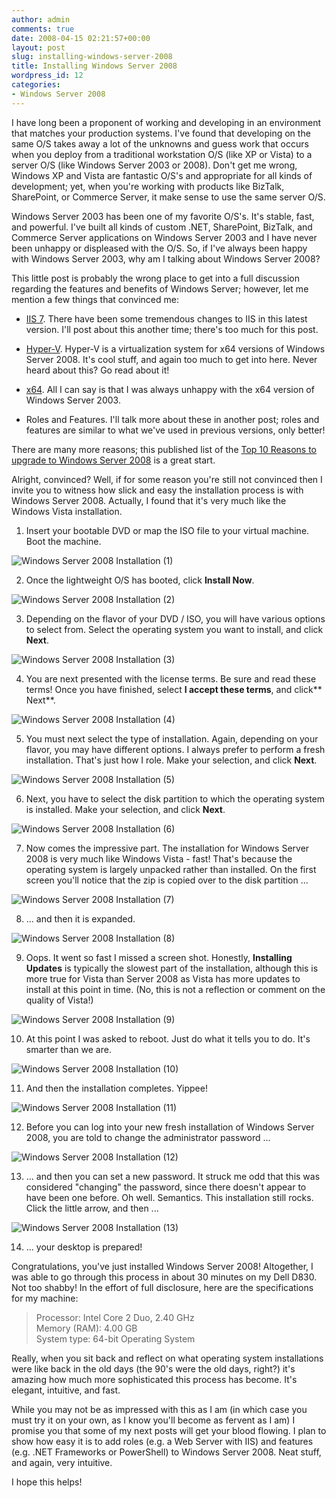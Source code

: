 ```yaml
---
author: admin
comments: true
date: 2008-04-15 02:21:57+00:00
layout: post
slug: installing-windows-server-2008
title: Installing Windows Server 2008
wordpress_id: 12
categories:
- Windows Server 2008
---
```


I have long been a proponent of working and developing in an environment that matches your production systems. I've found that developing on the same O/S takes away a lot of the unknowns and guess work that occurs when you deploy from a traditional workstation O/S (like XP or Vista) to a server O/S (like Windows Server 2003 or 2008). Don't get me wrong, Windows XP and Vista are fantastic O/S's and appropriate for all kinds of development; yet, when you're working with products like BizTalk, SharePoint, or Commerce Server, it make sense to use the same server O/S.

 

Windows Server 2003 has been one of my favorite O/S's. It's stable, fast, and powerful. I've built all kinds of custom .NET, SharePoint, BizTalk, and Commerce Server applications on Windows Server 2003 and I have never been unhappy or displeased with the O/S. So, if I've always been happy with Windows Server 2003, why am I talking about Windows Server 2008?

 

This little post is probably the wrong place to get into a full discussion regarding the features and benefits of Windows Server; however, let me mention a few things that convinced me:

 

  
  * [IIS 7](http://learn.iis.net/). There have been some tremendous changes to IIS in this latest version. I'll post about this another time; there's too much for this post.
   
  * [Hyper-V](http://www.microsoft.com/windowsserver2008/en/us/virtualization-consolidation.aspx). Hyper-V is a virtualization system for x64 versions of Windows Server 2008. It's cool stuff, and again too much to get into here. Never heard about this? Go read about it!
   
  * [x64](http://www.microsoft.com/servers/64bit/overview.mspx). All I can say is that I was always unhappy with the x64 version of Windows Server 2003.
   
  * Roles and Features. I'll talk more about these in another post; roles and features are similar to what we've used in previous versions, only better!
 

There are many more reasons; this published list of the [Top 10 Reasons to upgrade to Windows Server 2008](http://www.microsoft.com/windowsserver2008/en/us/why-upgrade.aspx) is a great start.

 

Alright, convinced? Well, if for some reason you're still not convinced then I invite you to witness how slick and easy the installation process is with Windows Server 2008. Actually, I found that it's very much like the Windows Vista installation.

 

1. Insert your bootable DVD or map the ISO file to your virtual machine. Boot the machine.

 

  ![Windows Server 2008 Installation (1)](https://wadewegner.blob.core.windows.net/wordpress/content/binary/WindowsLiveWriter/InstallingWindowsServer2008_12C45/Windows%20Server%202008%20Installation%20(1)_1.jpg)

 

2. Once the lightweight O/S has booted, click **Install Now**.

 

  ![Windows Server 2008 Installation (2)](https://wadewegner.blob.core.windows.net/wordpress/content/binary/WindowsLiveWriter/InstallingWindowsServer2008_12C45/Windows%20Server%202008%20Installation%20(2)_2.jpg)

 

3. Depending on the flavor of your DVD / ISO, you will have various options to select from. Select the operating system you want to install, and click **Next**.
 

  ![Windows Server 2008 Installation (3)](https://wadewegner.blob.core.windows.net/wordpress/content/binary/WindowsLiveWriter/InstallingWindowsServer2008_12C45/Windows%20Server%202008%20Installation%20(3)_1.jpg)

4. You are next presented with the license terms. Be sure and read these terms! Once you have finished, select **I accept these terms**, and click** Next**.

  ![Windows Server 2008 Installation (4)](https://wadewegner.blob.core.windows.net/wordpress/content/binary/WindowsLiveWriter/InstallingWindowsServer2008_12C45/Windows%20Server%202008%20Installation%20(4)_1.jpg)
 

5. You must next select the type of installation. Again, depending on your flavor, you may have different options. I always prefer to perform a fresh installation. That's just how I role. Make your selection, and click **Next**.

  ![Windows Server 2008 Installation (5)](https://wadewegner.blob.core.windows.net/wordpress/content/binary/WindowsLiveWriter/InstallingWindowsServer2008_12C45/Windows%20Server%202008%20Installation%20(5)_1.jpg)

 

6. Next, you have to select the disk partition to which the operating system is installed. Make your selection, and click **Next**.

 

  ![Windows Server 2008 Installation (6)](https://wadewegner.blob.core.windows.net/wordpress/content/binary/WindowsLiveWriter/InstallingWindowsServer2008_12C45/Windows%20Server%202008%20Installation%20(6)_1.jpg)

 

7. Now comes the impressive part. The installation for Windows Server 2008 is very much like Windows Vista - fast! That's because the operating system is largely unpacked rather than installed. On the first screen you'll notice that the zip is copied over to the disk partition ...

 

  ![Windows Server 2008 Installation (7)](https://wadewegner.blob.core.windows.net/wordpress/content/binary/WindowsLiveWriter/InstallingWindowsServer2008_12C45/Windows%20Server%202008%20Installation%20(7)_2.jpg)

 

8. ... and then it is expanded.

 

  ![Windows Server 2008 Installation (8)](https://wadewegner.blob.core.windows.net/wordpress/content/binary/WindowsLiveWriter/InstallingWindowsServer2008_12C45/Windows%20Server%202008%20Installation%20(8)_1.jpg)

 

9. Oops. It went so fast I missed a screen shot. Honestly, **Installing Updates** is typically the slowest
 part of the installation, although this is more true for Vista than Server 2008 as Vista has more updates to install at this point in time. (No, this is not a reflection or comment on the quality of Vista!)

 

  ![Windows Server 2008 Installation (9)](https://wadewegner.blob.core.windows.net/wordpress/content/binary/WindowsLiveWriter/InstallingWindowsServer2008_12C45/Windows%20Server%202008%20Installation%20(9)_1.jpg)

 

10. At this point I was asked to reboot. Just do what it tells you to do. It's smarter than we are.

 

  ![Windows Server 2008 Installation (10)](https://wadewegner.blob.core.windows.net/wordpress/content/binary/WindowsLiveWriter/InstallingWindowsServer2008_12C45/Windows%20Server%202008%20Installation%20(10)_1.jpg)

 

11. And then the installation completes. Yippee!

 

  ![Windows Server 2008 Installation (11)](https://wadewegner.blob.core.windows.net/wordpress/content/binary/WindowsLiveWriter/InstallingWindowsServer2008_12C45/Windows%20Server%202008%20Installation%20(11)_1.jpg)

 

12. Before you can log into your new fresh installation of Windows Server 2008, you are told to change the administrator password ... 

 

  ![Windows Server 2008 Installation (12)](https://wadewegner.blob.core.windows.net/wordpress/content/binary/WindowsLiveWriter/InstallingWindowsServer2008_12C45/Windows%20Server%202008%20Installation%20(12).jpg)

 

13. ... and then you can set a new password. It struck me odd that this was considered "changing" the password, since there doesn't appear to have been one before. Oh well. Semantics. This installation still rocks. Click the little arrow, and then ...

 

  ![Windows Server 2008 Installation (13)](https://wadewegner.blob.core.windows.net/wordpress/content/binary/WindowsLiveWriter/InstallingWindowsServer2008_12C45/Windows%20Server%202008%20Installation%20(13)_1.jpg)

 

14. ... your desktop is prepared!

 

Congratulations, you've just installed Windows Server 2008! Altogether, I was able to go through this process in about 30 minutes on my Dell D830. Not too shabby! In the effort of full disclosure, here are the specifications for my machine:


> Processor: Intel Core 2 Duo, 2.40 GHz       
> Memory (RAM): 4.00 GB        
> System type: 64-bit Operating System

 

Really, when you sit back and reflect on what operating system installations were like back in the old days (the 90's were the old days, right?) it's amazing how much more sophisticated this process has become. It's elegant, intuitive, and fast.

 

While you may not be as impressed with this as I am (in which case you must try it on your own, as I know you'll become as fervent as I am) I promise you that some of my next posts will get your blood flowing. I plan to show how easy it is to add roles (e.g. a Web Server with IIS) and features (e.g. .NET Frameworks or PowerShell) to Windows Server 2008. Neat stuff, and again, very intuitive.

 

I hope this helps!

